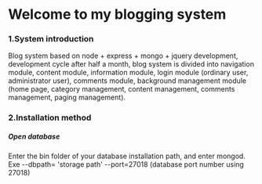 # Welcome to my blogging system
### 1.System introduction
Blog system based on node + express + mongo + jquery development, development cycle after half a month, blog system is divided into navigation module, content module, information module, login module (ordinary user, administrator user), comments module, background management module (home page, category management, content management, comments management, paging management).
### 2.Installation method
##### Open database
Enter the bin folder of your database installation path, and enter mongod. Exe --dbpath= 'storage path' --port=27018 (database port number using 27018)
  
